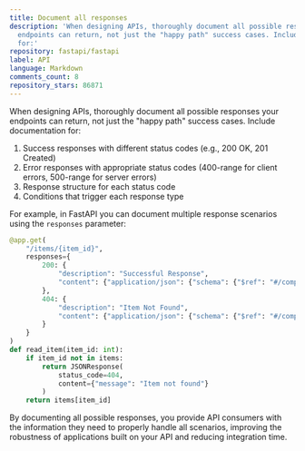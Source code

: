 ```yaml
---
title: Document all responses
description: 'When designing APIs, thoroughly document all possible responses your
  endpoints can return, not just the "happy path" success cases. Include documentation
  for:'
repository: fastapi/fastapi
label: API
language: Markdown
comments_count: 8
repository_stars: 86871
---
```


When designing APIs, thoroughly document all possible responses your endpoints can return, not just the "happy path" success cases. Include documentation for:

1. Success responses with different status codes (e.g., 200 OK, 201 Created)
2. Error responses with appropriate status codes (400-range for client errors, 500-range for server errors)
3. Response structure for each status code
4. Conditions that trigger each response type

For example, in FastAPI you can document multiple response scenarios using the `responses` parameter:

```python
@app.get(
    "/items/{item_id}",
    responses={
        200: {
            "description": "Successful Response",
            "content": {"application/json": {"schema": {"$ref": "#/components/schemas/Item"}}}
        },
        404: {
            "description": "Item Not Found",
            "content": {"application/json": {"schema": {"$ref": "#/components/schemas/Message"}}}
        }
    }
)
def read_item(item_id: int):
    if item_id not in items:
        return JSONResponse(
            status_code=404,
            content={"message": "Item not found"}
        )
    return items[item_id]
```

By documenting all possible responses, you provide API consumers with the information they need to properly handle all scenarios, improving the robustness of applications built on your API and reducing integration time.